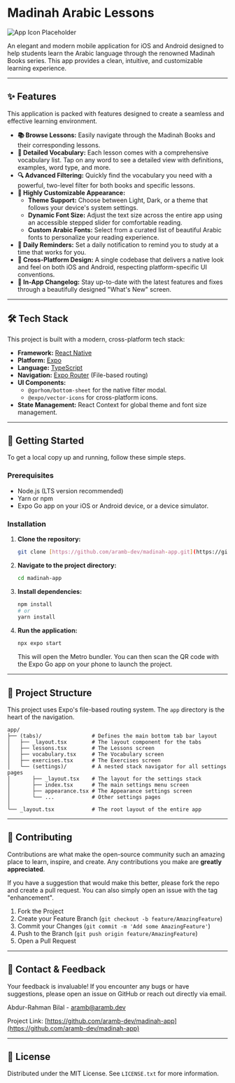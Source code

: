 # Madinah Arabic Lessons

![App Icon Placeholder](https://placehold.co/128x128/096/FFFFFF?text=Madinah%20\nArabic%20Lessons)

An elegant and modern mobile application for iOS and Android designed to help students learn the Arabic language through the renowned Madinah Books series. This app provides a clean, intuitive, and customizable learning experience.

<!-- ---

## 📸 Screenshots

| Lessons Screen | Vocabulary Screen | Settings Screen |
| :---: | :---: | :---: |
| ![Lessons Screen](https://i.imgur.com/your-lessons-screenshot.png) | ![Vocabulary Screen](https://i.imgur.com/your-vocabulary-screenshot.png) | ![Settings Screen](https://i.imgur.com/your-settings-screenshot.png) |

| Filter Modal | Dark Mode | Changelog |
| :---: | :---: | :---: |
| ![Filter Modal](https://i.imgur.com/your-filter-screenshot.png) | ![Dark Mode](https://i.imgur.com/your-darkmode-screenshot.png) | ![Changelog](https://i.imgur.com/your-changelog-screenshot.png) | -->

<!-- *(**Note:** You will need to replace the placeholder image URLs with actual screenshots of your app.)* -->

---

## ✨ Features

This application is packed with features designed to create a seamless and effective learning environment.

* **📚 Browse Lessons:** Easily navigate through the Madinah Books and their corresponding lessons.
* **📖 Detailed Vocabulary:** Each lesson comes with a comprehensive vocabulary list. Tap on any word to see a detailed view with definitions, examples, word type, and more.
* **🔍 Advanced Filtering:** Quickly find the vocabulary you need with a powerful, two-level filter for both books and specific lessons.
* **🎨 Highly Customizable Appearance:**
    * **Theme Support:** Choose between Light, Dark, or a theme that follows your device's system settings.
    * **Dynamic Font Size:** Adjust the text size across the entire app using an accessible stepped slider for comfortable reading.
    * **Custom Arabic Fonts:** Select from a curated list of beautiful Arabic fonts to personalize your reading experience.
* **🔔 Daily Reminders:** Set a daily notification to remind you to study at a time that works for you.
* **📱 Cross-Platform Design:** A single codebase that delivers a native look and feel on both iOS and Android, respecting platform-specific UI conventions.
* **🔄 In-App Changelog:** Stay up-to-date with the latest features and fixes through a beautifully designed "What's New" screen.

---

## 🛠️ Tech Stack

This project is built with a modern, cross-platform tech stack:

* **Framework:** [React Native](https://reactnative.dev/)
* **Platform:** [Expo](https://expo.dev/)
* **Language:** [TypeScript](https://www.typescriptlang.org/)
* **Navigation:** [Expo Router](https://docs.expo.dev/router/introduction/) (File-based routing)
* **UI Components:**
    * `@gorhom/bottom-sheet` for the native filter modal.
    * `@expo/vector-icons` for cross-platform icons.
* **State Management:** React Context for global theme and font size management.

---

## 🚀 Getting Started

To get a local copy up and running, follow these simple steps.

### Prerequisites

* Node.js (LTS version recommended)
* Yarn or npm
* Expo Go app on your iOS or Android device, or a device simulator.

### Installation

1.  **Clone the repository:**
    ```sh
    git clone [https://github.com/aramb-dev/madinah-app.git](https://github.com/aramb-dev/madinah-app.git)
    ```
2.  **Navigate to the project directory:**
    ```sh
    cd madinah-app
    ```
3.  **Install dependencies:**
    ```sh
    npm install
    # or
    yarn install
    ```
4.  **Run the application:**
    ```sh
    npx expo start
    ```
    This will open the Metro bundler. You can then scan the QR code with the Expo Go app on your phone to launch the project.

---

## 📂 Project Structure

This project uses Expo's file-based routing system. The `app` directory is the heart of the navigation.

```
app/
├── (tabs)/                # Defines the main bottom tab bar layout
│   ├── _layout.tsx        # The layout component for the tabs
│   ├── lessons.tsx        # The Lessons screen
│   ├── vocabulary.tsx     # The Vocabulary screen
│   ├── exercises.tsx      # The Exercises screen
│   └── (settings)/        # A nested stack navigator for all settings pages
│       ├── _layout.tsx    # The layout for the settings stack
│       ├── index.tsx      # The main settings menu screen
│       ├── appearance.tsx # The Appearance settings screen
│       └── ...            # Other settings pages
│
└── _layout.tsx            # The root layout of the entire app
```

---

## 🤝 Contributing

Contributions are what make the open-source community such an amazing place to learn, inspire, and create. Any contributions you make are **greatly appreciated**.

If you have a suggestion that would make this better, please fork the repo and create a pull request. You can also simply open an issue with the tag "enhancement".

1.  Fork the Project
2.  Create your Feature Branch (`git checkout -b feature/AmazingFeature`)
3.  Commit your Changes (`git commit -m 'Add some AmazingFeature'`)
4.  Push to the Branch (`git push origin feature/AmazingFeature`)
5.  Open a Pull Request

---

## 📧 Contact & Feedback

Your feedback is invaluable! If you encounter any bugs or have suggestions, please open an issue on GitHub or reach out directly via email.

Abdur-Rahman Bilal - [aramb@aramb.dev](mailto:aramb@aramb.dev)

Project Link: [https://github.com/aramb-dev/madinah-app](https://github.com/aramb-dev/madinah-app)

---

## 📄 License

Distributed under the MIT License. See `LICENSE.txt` for more information.
